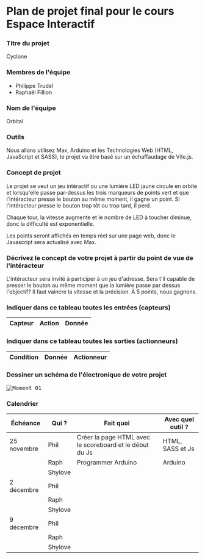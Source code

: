 # Plan de projet final pour le cours Espace Interactif #

### Titre du projet ###
Cyclone

### Membres de l'équipe ###
* Philippe Trudel
* Raphaël Fillion

### Nom de l'équipe ###
Orbital

### Outils ###
Nous allons utilisez Max, Arduino et les Technologies Web (HTML, JavaScript et SASS), 
le projet va être basé sur un échaffaudage de Vite.js.

### Concept de projet ###
Le projet se veut un jeu intéractif ou une lumière LED jaune circule en orbite et lorsqu'elle passe par-dessus les trois marqueurs de points vert et que l'intéracteur presse le bouton au même moment, il gagne un point. Si l'intéracteur presse le bouton trop tôt ou trop tard, il perd.

Chaque tour, la vitesse augmente et le nombre de LED à toucher diminue, donc la difficulté est exponentielle. 

Les points seront affichés en temps réel sur une page web, donc le Javascript sera actualisé avec Max.

### Décrivez le concept de votre projet à partir du point de vue de l'intéracteur ###
L'intéracteur sera invité à participer à un jeu d'adresse. Sera t'il capable de presser le bouton au même moment que la lumière passe par dessus l'objectif? Il faut vaincre la vitesse et la précision. À 5 points, nous gagnons.

### Indiquer dans ce tableau toutes les entrées (capteurs) ###
| Capteur 	| Action 	| Donnée 	|
|---	|---	|---	|

### Indiquer dans ce tableau toutes les sorties (actionneurs) ###
| Condition 	| Donnée 	| Actionneur 	|
|---	|---	|---	|

### Dessiner un schéma de l'électronique de votre projet ###
<kbd>![Moment 01](/_production/medias/moment_01.png)</kbd>

### Calendrier ###
| Échéance 	| Qui ? 	| Fait quoi 	| Avec quel outil ? 	|
|---	|---	|---	|---	|
| 25 novembre 	| Phil 	| Créer la page HTML avec le scoreboard et le début du Js	| HTML, SASS et Js	|
|  	| Raph 	| Programmer Arduino	| Arduino	|
|  	| Shylove	|  	|  	|
| 2 décembre 	| Phil 	|  	|  	|
|  	| Raph 	| 	|  	|
|  	| Shylove	| 	|  	|
| 9 décembre 	| Phil 	|  	|  	|
|  	| Raph 	|  	|  	|
|  	| Shylove	| 	|  	|
